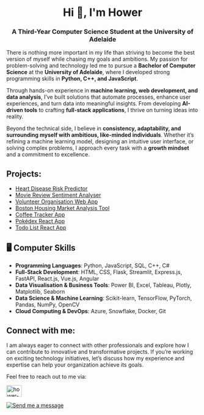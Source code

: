 <h1 align="center">Hi 👋, I'm Hower</h1>
<h3 align="center">A Third-Year Computer Science Student at the University of Adelaide</h3>


There is nothing more important in my life than striving to become the best version of myself while chasing my goals and ambitions. My passion for problem-solving and technology led me to pursue a **Bachelor of Computer Science** at the **University of Adelaide**, where I developed strong programming skills in **Python, C++, and JavaScript**.

Through hands-on experience in **machine learning, web development, and data analysis**, I’ve built solutions that automate processes, enhance user experiences, and turn data into meaningful insights. From developing **AI-driven tools** to crafting **full-stack applications**, I thrive on turning ideas into reality.

Beyond the technical side, I believe in **consistency, adaptability, and surrounding myself with ambitious, like-minded individuals**. Whether it’s refining a machine learning model, designing an intuitive user interface, or solving complex problems, I approach every task with a **growth mindset** and a commitment to excellence.

## Projects:

- [Heart Disease Risk Predictor](https://github.com/hower-pazos/Heart-Disease-Risk-Predictor)
- [Movie Review Sentiment Analyser](https://github.com/hower-pazos/Movie-Review-Sentiment-Analyser)
- [Volunteer Organisation Web App](https://github.com/hower-pazos/Volunteer-Organisation-Web-App)
- [Boston Housing Market Analysis Tool](https://github.com/hower-pazos/Boston-Housing-Market-Analysis-Tool)
- [Coffee Tracker App](https://github.com/hower-pazos/Coffee-Tracker)
- [Pokédex React App](https://github.com/hower-pazos/Pokedex)
- [Todo List React App](https://github.com/hower-pazos/Todo-List-App)
  

## 🖥️ Computer Skills
- **Programming Languages**: Python, JavaScript, SQL, C++, C#
- **Full-Stack Development**: HTML, CSS, Flask, Streamlit, Express.js, FastAPI, React.js, Vue.js, Angular
- **Data Visualisation & Business Tools**: Power BI, Excel, Tableau, Plotly, Matplotlib, Seaborn
- **Data Science & Machine Learning**: Scikit-learn, TensorFlow, PyTorch, Pandas, NumPy, OpenCV
- **Cloud Computing & DevOps**: Azure, Snowflake, Docker, Git


## Connect with me:
I am always eager to connect with other professionals and explore how I can contribute to innovative and transformative projects. If you’re working on exciting technology initiatives, let’s discuss how my experience and expertise can help your organization achieve its goals.

Feel free to reach out to me via:
<p align="left">
<a href="https://www.linkedin.com/in/hower-pazos/" target="blank"><img align="center" src="https://raw.githubusercontent.com/rahuldkjain/github-profile-readme-generator/master/src/images/icons/Social/linked-in-alt.svg" alt="hower-pazos" height="30" width="40" /></a>
</p>
<p align="left">
  <a href="https://howerpazos.netlify.app/#contact" target="_blank">
    <img src="https://img.shields.io/badge/Send%20me%20a%20message-%F0%9F%93%A7%20Contact%20Form-blue?style=for-the-badge" alt="Send me a message" />
  </a>
</p>


